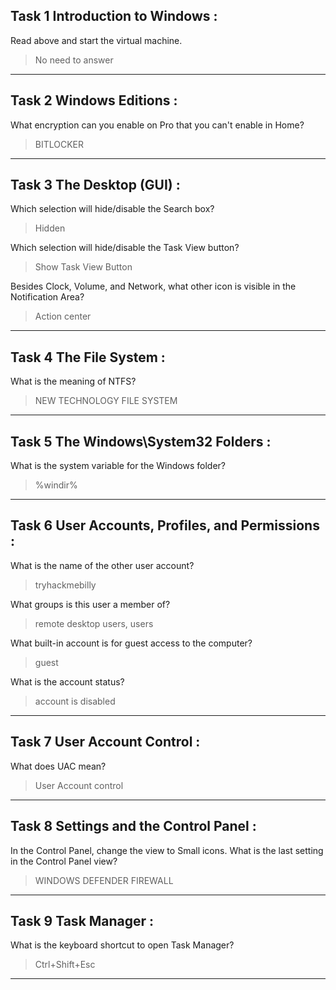 Task 1  Introduction to Windows :
----

Read above and start the virtual machine.
>No need to answer

----

Task 2  Windows Editions :
----

What encryption can you enable on Pro that you can't enable in Home?
>BITLOCKER

----

Task 3  The Desktop (GUI) :
----

Which selection will hide/disable the Search box?
>Hidden

Which selection will hide/disable the Task View button?
>Show Task View Button

Besides Clock, Volume, and Network, what other icon is visible in the Notification Area?
>Action center

----

Task 4  The File System :
----

What is the meaning of NTFS?
>NEW TECHNOLOGY FILE SYSTEM

----

Task 5  The Windows\System32 Folders :
----

What is the system variable for the Windows folder?
>%windir%

----

Task 6  User Accounts, Profiles, and Permissions :
----

What is the name of the other user account?
>tryhackmebilly

What groups is this user a member of?
>remote desktop users, users

What built-in account is for guest access to the computer?
>guest

What is the account status?
>account is disabled

----

Task 7  User Account Control :
----

What does UAC mean?
>User Account control

----

Task 8  Settings and the Control Panel :
----

In the Control Panel, change the view to Small icons. What is the last setting in the Control Panel view?
>WINDOWS DEFENDER FIREWALL

----

Task 9  Task Manager :
----

What is the keyboard shortcut to open Task Manager?
>Ctrl+Shift+Esc

----